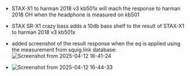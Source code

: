 - STAX-X1 to harman 2018 v3 kb501x will mach the response to  harman 2018 OH when the headphone is measured on kb501 
- STAX SR-X1 crazy bass adds a 10db bass shelf to the result of  STAX-X1 to harman 2018 v3 kb501x

- added screenshot of the result response when the eq is applied using the measurement from squig.link database: ![Screenshot from 2025-04-12 16-41-24](https://github.com/user-attachments/assets/3b30e63e-113a-4697-ae36-7254a9d1da58)
- ![Screenshot from 2025-04-12 16-44-33](https://github.com/user-attachments/assets/8accaee9-73f1-40f5-a8a3-f49df8f736d5)
